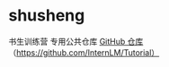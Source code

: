 # shusheng
书生训练营 专用公共仓库
[GitHub 仓库](https://github.com/InternLM/Tutorial)（https://github.com/InternLM/Tutorial）
